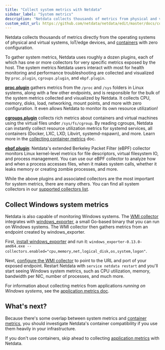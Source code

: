 ```yaml
---
title: "Collect system metrics with Netdata"
sidebar_label: "System metrics"
description: "Netdata collects thousands of metrics from physical and virtual systems, IoT/edge devices, and containers with zero configuration."
custom_edit_url: https://github.com/netdata/netdata/edit/master/docs/collect/system-metrics.md
---
```




Netdata collects thousands of metrics directly from the operating systems of physical and virtual systems, IoT/edge
devices, and [containers](/docs/collect/container-metrics) with zero configuration.

To gather system metrics, Netdata uses roughly a dozen plugins, each of which has one or more collectors for very
specific metrics exposed by the host. The system metrics Netdata users interact with most for health monitoring and
performance troubleshooting are collected and visualized by `proc.plugin`, `cgroups.plugin`, and `ebpf.plugin`.

[**proc.plugin**](/docs/agent/collectors/proc.plugin) gathers metrics from the `/proc` and `/sys` folders in Linux
systems, along with a few other endpoints, and is responsible for the bulk of the system metrics collected and
visualized by Netdata. It collects CPU, memory, disks, load, networking, mount points, and more with zero configuration.
It even allows Netdata to monitor its own resource utilization!

[**cgroups.plugin**](/docs/agent/collectors/cgroups.plugin) collects rich metrics about containers and virtual machines
using the virtual files under `/sys/fs/cgroup`. By reading cgroups, Netdata can instantly collect resource utilization
metrics for systemd services, all containers (Docker, LXC, LXD, Libvirt, systemd-nspawn), and more. Learn more in the
[collecting container metrics](/docs/collect/container-metrics) doc.

[**ebpf.plugin**](/docs/agent/collectors/ebpf.plugin): Netdata's extended Berkeley Packet Filter (eBPF) collector
monitors Linux kernel-level metrics for file descriptors, virtual filesystem IO, and process management. You can use our
eBPF collector to analyze how and when a process accesses files, when it makes system calls, whether it leaks memory or
creating zombie processes, and more.

While the above plugins and associated collectors are the most important for system metrics, there are many others. You
can find all system collectors in our [supported collectors list](/docs/agent/collectors/collectors#system-metrics).

## Collect Windows system metrics

Netdata is also capable of monitoring Windows systems. The [WMI
collector](/docs/agent/collectors/go.d.plugin/modules/wmi) integrates with
[windows_exporter](https://github.com/prometheus-community/windows_exporter), a small Go-based binary that you can run
on Windows systems. The WMI collector then gathers metrics from an endpoint created by windows_exporter.

First, [install
windows_exporter](/docs/agent/collectors/go.d.plugin/modules/wmi#configuration) and run it:
`windows_exporter-0.13.0-amd64.exe --collectors.enabled="cpu,memory,net,logical_disk,os,system,logon"`.

Next, [configure the WMI
collector](/docs/agent/collectors/go.d.plugin/modules/wmi#configuration) to point to the URL
and port of your exposed endpoint. Restart Netdata with `service netdata restart` and you'll start seeing Windows system
metrics, such as CPU utilization, memory, bandwidth per NIC, number of processes, and much more.

For information about collecting metrics from applications _running on Windows systems_, see the [application metrics
doc](/docs/collect/application-metrics#collect-metrics-from-applications-running-on-windows).

## What's next?

Because there's some overlap between system metrics and [container metrics](/docs/collect/container-metrics), you
should investigate Netdata's container compatibility if you use them heavily in your infrastructure.

If you don't use containers, skip ahead to collecting [application metrics](/docs/collect/application-metrics) with
Netdata.


